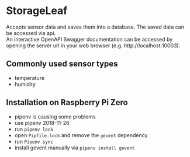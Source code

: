 # StorageLeaf

Accepts sensor data and saves them into a database. The saved data can be accessed via api.  
An interactive OpenAPI Swagger documentation can be accessed by opening the server url in your web browser (e.g. http://localhost:10003).

## Commonly used sensor types
- temperature
- humidity

## Installation on Raspberry Pi Zero
- pipenv is causing some problems
- use pipenv 2018-11-26
- run `pipenv lock`
- open `Pipfile.lock` and remove the `gevent` dependency
- run `Pipenv sync`
- install gevent manually via `pipenv install gevent`